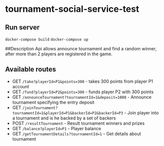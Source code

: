 # tournament-social-service-test

## Run server
`docker-compose build`
`docker-compose up`

##Description
    Api allows announce tournament and find a random winner, after more than 2 players are registered in the game.

## Available routes

- GET `/take?playerId=P1&points=300` - takes 300 points from player P1 account
- GET `/fund?playerId=P2&points=300` - funds player P2 with 300 points
- GET `/announceTournament?tournamentId=1&deposit=1000` - Announce tournament specifying the entry deposit
- GET `/joinTournament?tournamentId=1&playerId=P1&backerId=P2&backerId=P3` - Join player into a tournament and is he backed by a set of backers
- POST `/resultTournament` - Result tournament winners and prizes
- GET `/balance?playerId=P1` - Player balance
- GET `/getTournamentDetails?tournamentId=1` - Get details about tournament
